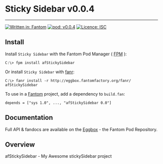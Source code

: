 # Sticky Sidebar v0.0.4
---

[![Written in: Fantom](http://img.shields.io/badge/written%20in-Fantom-lightgray.svg)](https://fantom-lang.org/)
[![pod: v0.0.4](http://img.shields.io/badge/pod-v0.0.4-yellow.svg)](http://eggbox.fantomfactory.org/pods/afStickySidebar)
[![Licence: ISC](http://img.shields.io/badge/licence-ISC-blue.svg)](https://choosealicense.com/licenses/isc/)

## <a name="Install"></a>Install

Install `Sticky Sidebar` with the Fantom Pod Manager ( [FPM](http://eggbox.fantomfactory.org/pods/afFpm) ):

    C:\> fpm install afStickySidebar

Or install `Sticky Sidebar` with [fanr](https://fantom.org/doc/docFanr/Tool.html#install):

    C:\> fanr install -r http://eggbox.fantomfactory.org/fanr/ afStickySidebar

To use in a [Fantom](https://fantom-lang.org/) project, add a dependency to `build.fan`:

    depends = ["sys 1.0", ..., "afStickySidebar 0.0"]

## <a name="documentation"></a>Documentation

Full API & fandocs are available on the [Eggbox](http://eggbox.fantomfactory.org/pods/afStickySidebar/) - the Fantom Pod Repository.

## Overview

afStickySidebar - My Awesome stickySidebar project

